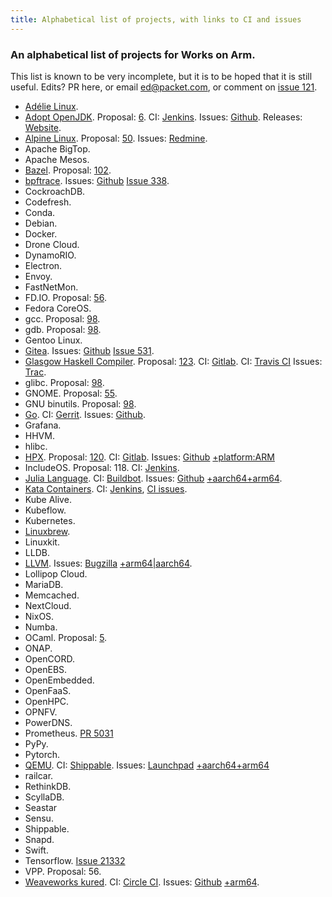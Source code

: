 ```yaml
---
title: Alphabetical list of projects, with links to CI and issues
---
```


### An alphabetical list of projects for Works on Arm.

This list is known to be very incomplete, but it is to be hoped that
it is still useful. Edits? PR here, or email ed@packet.com, or comment
on [issue 121](https://github.com/WorksOnArm/cluster/issues/121).

* [Adélie Linux](https://www.adelielinux.org/).
* [Adopt OpenJDK](https://adoptopenjdk.net/). Proposal: [6](https://github.com/WorksOnArm/cluster/issues/6). CI: [Jenkins](https://ci.adoptopenjdk.net/). Issues: [Github](https://github.com/AdoptOpenJDK). Releases: [Website](https://adoptopenjdk.net/releases.html#aarch64_linux).
* [Alpine Linux](https://alpinelinux.org/). Proposal: [50](https://github.com/WorksOnArm/clusters/issues/50). Issues: [Redmine](https://bugs.alpinelinux.org/projects/alpine/issues).
* Apache BigTop.
* Apache Mesos.
* [Bazel](https://bazel.build/). Proposal: [102](https://github.com/WorksOnArm/clusters/issues/102).
* [bpftrace](https://github.com/iovisor/bpftrace). Issues: [Github](https://github.com/iovisor/bpftrace/issues) [Issue 338](https://github.com/iovisor/bpftrace/issues/338).
* CockroachDB.
* Codefresh.
* Conda.
* Debian.
* Docker.
* Drone Cloud.
* DynamoRIO.
* Electron.
* Envoy.
* FastNetMon.
* FD.IO. Proposal: [56](https://github.com/WorksOnArm/cluster/issues/56).
* Fedora CoreOS.
* gcc. Proposal: [98](https://github.com/WorksOnArm/cluster/issues/98).
* gdb. Proposal: [98](https://github.com/WorksOnArm/cluster/issues/98).
* Gentoo Linux.
* [Gitea](https://gitea.io/). Issues: [Github](https://github.com/go-gitea/gitea/issues) [Issue 531](https://github.com/go-gitea/gitea/issues/531).
* [Glasgow Haskell Compiler](https://www.haskell.org/ghc/). Proposal: [123](https://github.com/WorksOnArm/cluster/issues/123). CI: [Gitlab](https://gitlab.haskell.org/ghc/ghc/pipelines). CI: [Travis CI](https://travis-ci.org/ghc/ghc) Issues: [Trac](https://ghc.haskell.org/trac/ghc).
* glibc. Proposal: [98](https://github.com/WorksOnArm/cluster/issues/98).
* GNOME. Proposal: [55](https://github.com/WorksOnArm/cluster/issues/55).
* GNU binutils. Proposal: [98](https://github.com/WorksOnArm/cluster/issues/98).
* [Go](https://golang.org). CI: [Gerrit](https://build.golang.org/). Issues: [Github](https://github.com/golang/go).
* Grafana.
* HHVM.
* hlibc.
* [HPX](https://github.com/STEllAR-GROUP/hpx). Proposal: [120](https://github.com/WorksOnArm/cluster/issues/120). CI: [Gitlab](https://gitlab.com/stellar-group/hpx). Issues: [Github](https://github.com/STEllAR-GROUP/hpx/issues) [+platform:ARM](https://github.com/STEllAR-GROUP/hpx/issues?utf8=%E2%9C%93&q=label%3A%22platform%3A+ARM%22+)
* IncludeOS. Proposal: 118. CI: [Jenkins](https://jenkins.includeos.org/).
* [Julia Language](https://julialang.org/). CI: [Buildbot](https://build.julialang.org/#/). Issues: [Github](https://github.com/JuliaLang/julia) [+aarch64+arm64](https://github.com/JuliaLang/julia/search?q=arm64+OR+aarch64&state=open&type=Issues).
* [Kata Containers](https://katacontainers.io/). CI: [Jenkins](http://jenkins.katacontainers.io/), [CI issues](https://github.com/kata-containers/ci/issues).
* Kube Alive.
* Kubeflow.
* Kubernetes.
* [Linuxbrew](http://linuxbrew.sh/).
* Linuxkit.
* LLDB.
* [LLVM](https://llvm.org/). Issues: [Bugzilla](https://bugs.llvm.org/) [+arm64|aarch64](https://bugs.llvm.org/buglist.cgi?quicksearch=arm64%20OR%20aarch64).
* Lollipop Cloud.
* MariaDB.
* Memcached.
* NextCloud.
* NixOS.
* Numba.
* OCaml. Proposal: [5](https://github.com/WorksOnArm/cluster/issues/5).
* ONAP.
* OpenCORD.
* OpenEBS.
* OpenEmbedded.
* OpenFaaS.
* OpenHPC.
* OPNFV.
* PowerDNS.
* Prometheus. [PR 5031](https://github.com/prometheus/prometheus/pull/5031)
* PyPy.
* Pytorch.
* [QEMU](https://www.qemu.org/). CI: [Shippable](https://app.shippable.com/github/qemu/qemu/dashboard/history). Issues: [Launchpad](https://bugs.launchpad.net/qemu/) [+aarch64+arm64](https://bugs.launchpad.net/qemu/?field.searchtext=arm64+OR+aarch64&search=Search&field.status%3Alist=NEW&field.status%3Alist=INCOMPLETE_WITH_RESPONSE&field.status%3Alist=INCOMPLETE_WITHOUT_RESPONSE&field.status%3Alist=CONFIRMED&field.status%3Alist=TRIAGED&field.status%3Alist=INPROGRESS&field.status%3Alist=FIXCOMMITTED&field.assignee=&field.bug_reporter=&field.omit_dupes=on&field.has_patch=&field.has_no_package=)
* railcar.
* RethinkDB.
* ScyllaDB.
* Seastar
* Sensu.
* Shippable.
* Snapd.
* Swift.
* Tensorflow. [Issue 21332](https://github.com/tensorflow/tensorflow/issues/21332)
* VPP. Proposal: 56.
* [Weaveworks kured](https://github.com/weaveworks/kured). CI: [Circle CI](https://circleci.com/gh/weaveworks/kured). Issues: [Github](https://github.com/weaveworks/kured/issues) [+arm64](https://github.com/weaveworks/kured/issues?utf8=%E2%9C%93&q=is%3Aopen+arm64).

